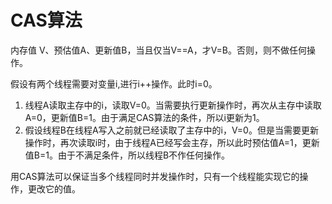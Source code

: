 # CAS算法

内存值 V、预估值A、更新值B，当且仅当V==A，才V=B。否则，则不做任何操作。

假设有两个线程需要对变量i,进行i++操作。此时i=0。

1. 线程A读取主存中的i，读取V=0。当需要执行更新操作时，再次从主存中读取A=0，更新值B=1。由于满足CAS算法的条件，所以i更新为1。 
2. 假设线程B在线程A写入之前就已经读取了主存中的i，V=0。但是当需要更新操作时，再次读取i时，由于线程A已经写会主存，所以此时预估值A=1，更新值B=1。由于不满足条件，所以线程B不作任何操作。 

用CAS算法可以保证当多个线程同时并发操作时，只有一个线程能实现它的操作，更改它的值。



